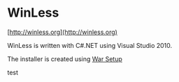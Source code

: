 # WinLess
[http://winless.org](http://winless.org)

WinLess is written with C#.NET using Visual Studio 2010.

The installer is created using [War Setup](http://sourceforge.net/projects/warsetup/)

test